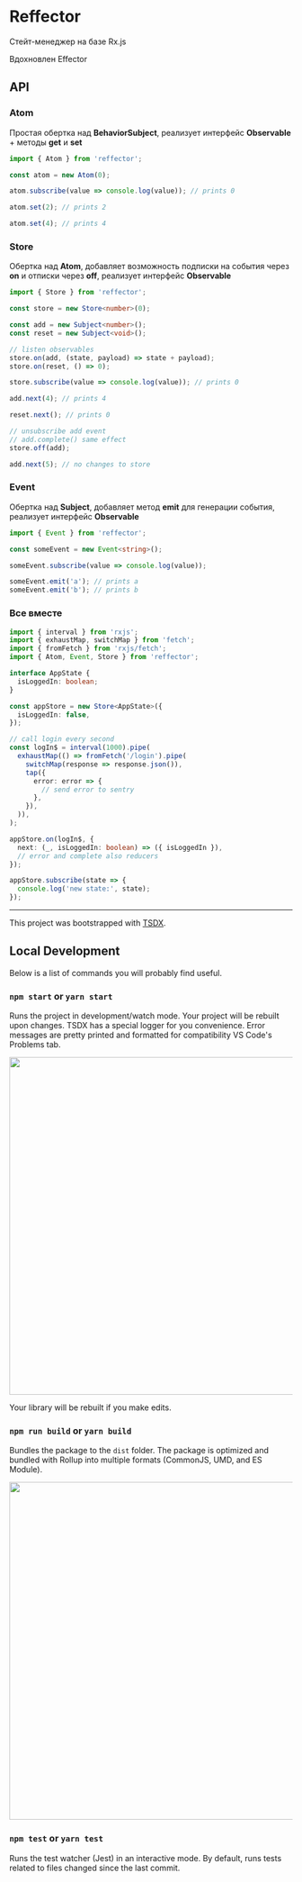 # Reffector

Стейт-менеджер на базе Rx.js

Вдохновлен Effector

## API

### Atom

Простая обертка над **BehaviorSubject**, реализует интерфейс **Observable** + методы **get** и **set**

```javascript
import { Atom } from 'reffector';

const atom = new Atom(0);

atom.subscribe(value => console.log(value)); // prints 0

atom.set(2); // prints 2

atom.set(4); // prints 4
```

### Store

Обертка над **Atom**, добавляет возможность подписки на события через **on** и отписки через **off**, реализует интерфейс **Observable**

```typescript
import { Store } from 'reffector';

const store = new Store<number>(0);

const add = new Subject<number>();
const reset = new Subject<void>();

// listen observables
store.on(add, (state, payload) => state + payload);
store.on(reset, () => 0);

store.subscribe(value => console.log(value)); // prints 0

add.next(4); // prints 4

reset.next(); // prints 0

// unsubscribe add event
// add.complete() same effect
store.off(add);

add.next(5); // no changes to store
```

### Event

Обертка над **Subject**, добавляет метод **emit** для генерации события, реализует интерфейс **Observable**

```typescript
import { Event } from 'reffector';

const someEvent = new Event<string>();

someEvent.subscribe(value => console.log(value));

someEvent.emit('a'); // prints a
someEvent.emit('b'); // prints b
```

### Все вместе

```typescript
import { interval } from 'rxjs';
import { exhaustMap, switchMap } from 'fetch';
import { fromFetch } from 'rxjs/fetch';
import { Atom, Event, Store } from 'reffector';

interface AppState {
  isLoggedIn: boolean;
}

const appStore = new Store<AppState>({
  isLoggedIn: false,
});

// call login every second
const logIn$ = interval(1000).pipe(
  exhaustMap(() => fromFetch('/login').pipe(
    switchMap(response => response.json()),
    tap({
      error: error => {
        // send error to sentry
      },
    }),
  )),
);

appStore.on(logIn$, {
  next: (_, isLoggedIn: boolean) => ({ isLoggedIn }),
  // error and complete also reducers
});

appStore.subscribe(state => {
  console.log('new state:', state);
});
```

------

This project was bootstrapped with [TSDX](https://github.com/jaredpalmer/tsdx).

## Local Development

Below is a list of commands you will probably find useful.

### `npm start` or `yarn start`

Runs the project in development/watch mode. Your project will be rebuilt upon changes. TSDX has a special logger for you convenience. Error messages are pretty printed and formatted for compatibility VS Code's Problems tab.

<img src="https://user-images.githubusercontent.com/4060187/52168303-574d3a00-26f6-11e9-9f3b-71dbec9ebfcb.gif" width="600" />

Your library will be rebuilt if you make edits.

### `npm run build` or `yarn build`

Bundles the package to the `dist` folder.
The package is optimized and bundled with Rollup into multiple formats (CommonJS, UMD, and ES Module).

<img src="https://user-images.githubusercontent.com/4060187/52168322-a98e5b00-26f6-11e9-8cf6-222d716b75ef.gif" width="600" />

### `npm test` or `yarn test`

Runs the test watcher (Jest) in an interactive mode.
By default, runs tests related to files changed since the last commit.
